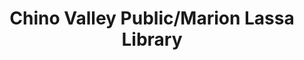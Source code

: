 ---
layout: repo
title: "Chino Valley Public/Marion Lassa Library"
id: 12736
permalink: repos/12736/
---